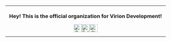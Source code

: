 <hr>
<div align="center">
  <h3>Hey! This is the official organization for Virion Development!</h3>
  <p>
    <div style="display: flex; justify-content: center; align-items: center;">
      <img height="25" src="https://api.visitorbadge.io/api/VisitorHit?user=Virion-Development&countColor=ff4655" alt="Profile Views"/>
      <img height="25" src="https://img.shields.io/github/followers/Virion-Development?color=ff4655&style=for-the-badge&logo=github&label=Followers" alt="Followers"/>
      <img height="25" src="https://img.shields.io/github/stars/Virion-Development?color=ff4655&style=for-the-badge&logo=github&label=Stars" alt="Stars"/>
    </div>
  </p>
</div>
<hr>
